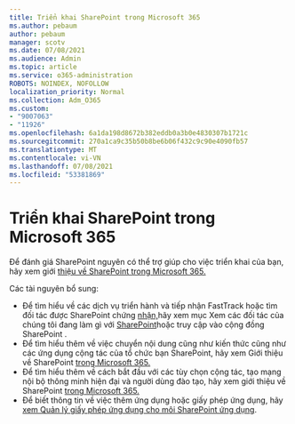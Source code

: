 ```yaml
---
title: Triển khai SharePoint trong Microsoft 365
ms.author: pebaum
author: pebaum
manager: scotv
ms.date: 07/08/2021
ms.audience: Admin
ms.topic: article
ms.service: o365-administration
ROBOTS: NOINDEX, NOFOLLOW
localization_priority: Normal
ms.collection: Adm_O365
ms.custom:
- "9007063"
- "11926"
ms.openlocfilehash: 6a1da198d8672b382eddb0a3b0e4830307b1721c
ms.sourcegitcommit: 270a1ca9c35b50b8be6b06f432c9c90e4090fb57
ms.translationtype: MT
ms.contentlocale: vi-VN
ms.lasthandoff: 07/08/2021
ms.locfileid: "53381869"
---
```

# <a name="deploy-sharepoint-in-microsoft-365"></a>Triển khai SharePoint trong Microsoft 365

Để đánh giá SharePoint nguyên có thể trợ giúp cho việc triển khai của bạn, hãy xem giới [thiệu về SharePoint trong Microsoft 365.](/sharepoint/introduction) 

Các tài nguyên bổ sung: 

- Để tìm hiểu về các dịch vụ triển hành và tiếp nhận FastTrack hoặc tìm đối tác được SharePoint chứng [nhận,](https://techcommunity.microsoft.com/t5/sharepoint/ct-p/SharePoint)hãy xem mục Xem các đối tác của chúng tôi đang làm gì với [SharePoint](/microsoft-365/sharepoint/sharepoint-partners-sharepoint-support)hoặc truy cập vào cộng đồng SharePoint . 
- Để tìm hiểu thêm về việc chuyển nội dung cũng như kiến thức cũng như các ứng dụng cộng tác của tổ chức bạn SharePoint, hãy xem Giới thiệu về SharePoint [trong Microsoft 365.](/sharepoint/introduction#migration) 
- Để tìm hiểu thêm về cách bắt đầu với các tùy chọn cộng tác, tạo mạng nội bộ thông minh hiện đại và người dùng đào tạo, hãy xem giới thiệu về SharePoint [trong Microsoft 365.](/sharepoint/introduction#collaboration) 
- Để biết thông tin về việc thêm ứng dụng hoặc giấy phép ứng dụng, hãy [xem Quản lý giấy phép ứng dụng cho môi SharePoint ứng dụng](/sharepoint/manage-app-licenses). 


